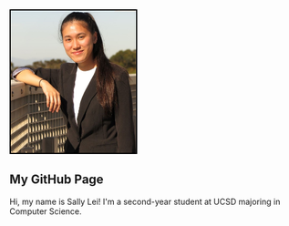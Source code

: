 <img src="me.JPG" alt="Pic of Me" style="width:220px; height:250px; border:2px solid #000"/>

## My GitHub Page

Hi, my name is Sally Lei! I'm a second-year student at UCSD majoring in Computer Science.
